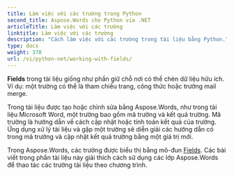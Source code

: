 ```yaml
---
title: Làm việc với các trường trong Python
second_title: Aspose.Words cho Python via .NET
articleTitle: Làm việc với các trường
linktitle: Làm việc với các trường
description: "Cách làm việc với các trường trong tài liệu bằng Python."
type: docs
weight: 370
url: /vi/python-net/working-with-fields/
---
```


**Fields** trong tài liệu giống như phần giữ chỗ nơi có thể chèn dữ liệu hữu ích. Ví dụ: một trường có thể là tham chiếu trang, công thức hoặc trường mail merge.

Trong tài liệu được tạo hoặc chỉnh sửa bằng Aspose.Words, như trong tài liệu Microsoft Word, một trường bao gồm mã trường và kết quả trường. Mã trường là hướng dẫn về cách cập nhật hoặc tính toán kết quả của trường. Ứng dụng xử lý tài liệu và gặp một trường sẽ diễn giải các hướng dẫn có trong mã trường và cập nhật kết quả trường bằng một giá trị mới.

Trong Aspose.Words, các trường được biểu thị bằng mô-đun [Fields](https://reference.aspose.com/words/python-net/aspose.words.fields/). Các bài viết trong phần tài liệu này giải thích cách sử dụng các lớp Aspose.Words để thao tác các trường tài liệu theo chương trình.